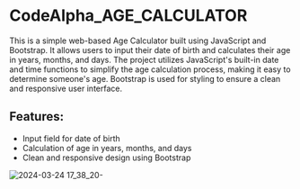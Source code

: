 # CodeAlpha_AGE_CALCULATOR
This is a simple web-based Age Calculator built using JavaScript and Bootstrap. It allows users to input their date of birth and calculates their age in years, months, and days. The project utilizes JavaScript's built-in date and time functions to simplify the age calculation process, making it easy to determine someone's age. Bootstrap is used for styling to ensure a clean and responsive user interface.

## Features:

* Input field for date of birth
* Calculation of age in years, months, and days
* Clean and responsive design using Bootstrap


![2024-03-24 17_38_20-](https://github.com/NEroousl/CodeAlpha_AGE_CALCULATOR/assets/96795111/716f7077-1cd7-4490-a799-310d101cb41f)

